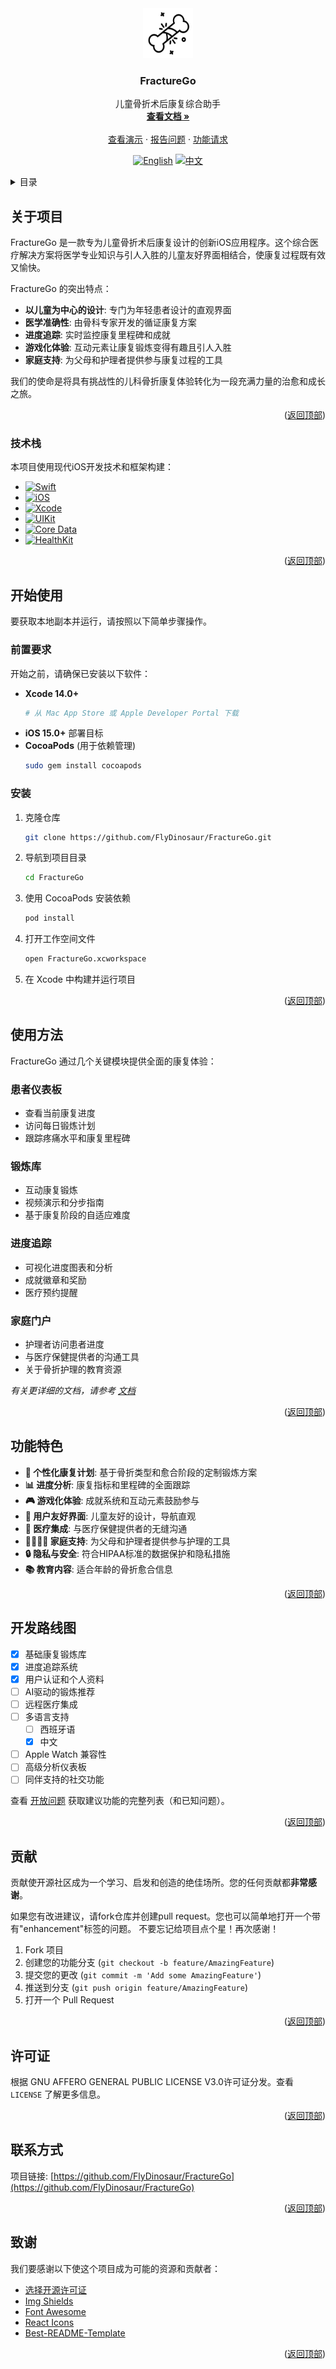 <div align="center">
  <a href="https://github.com/FlyDinosaur/FractureGo/tree/main/docs/">
    <img src="docs/icon.svg" alt="Logo" width="80" height="80">
  </a>

  <h3 align="center">FractureGo</h3>

  <p align="center">
    儿童骨折术后康复综合助手
    <br />
    <a href="https://github.com/FlyDinosaur/FractureGo"><strong>查看文档 »</strong></a>
    <br />
    <br />
    <a href="https://github.com/FlyDinosaur/FractureGo">查看演示</a>
    ·
    <a href="https://github.com/FlyDinosaur/FractureGo/issues">报告问题</a>
    ·
    <a href="https://github.com/FlyDinosaur/FractureGo/issues">功能请求</a>
  </p>
</div>

<!-- 语言切换 -->
<div align="center">
  
[![English](https://img.shields.io/badge/Language-English-blue)](README.md)
[![中文](https://img.shields.io/badge/语言-中文-red)](README_CN.md)

</div>

<!-- 目录 -->
<details>
  <summary>目录</summary>
  <ol>
    <li>
      <a href="#关于项目">关于项目</a>
      <ul>
        <li><a href="#技术栈">技术栈</a></li>
      </ul>
    </li>
    <li>
      <a href="#开始使用">开始使用</a>
      <ul>
        <li><a href="#前置要求">前置要求</a></li>
        <li><a href="#安装">安装</a></li>
      </ul>
    </li>
    <li><a href="#使用方法">使用方法</a></li>
    <li><a href="#功能特色">功能特色</a></li>
    <li><a href="#开发路线图">开发路线图</a></li>
    <li><a href="#贡献">贡献</a></li>
    <li><a href="#许可证">许可证</a></li>
    <li><a href="#联系方式">联系方式</a></li>
    <li><a href="#致谢">致谢</a></li>
  </ol>
</details>

<!-- 关于项目 -->
## 关于项目

FractureGo 是一款专为儿童骨折术后康复设计的创新iOS应用程序。这个综合医疗解决方案将医学专业知识与引人入胜的儿童友好界面相结合，使康复过程既有效又愉快。

FractureGo 的突出特点：
* **以儿童为中心的设计**: 专门为年轻患者设计的直观界面
* **医学准确性**: 由骨科专家开发的循证康复方案
* **进度追踪**: 实时监控康复里程碑和成就
* **游戏化体验**: 互动元素让康复锻炼变得有趣且引人入胜
* **家庭支持**: 为父母和护理者提供参与康复过程的工具

我们的使命是将具有挑战性的儿科骨折康复体验转化为一段充满力量的治愈和成长之旅。

<p align="right">(<a href="#readme-top">返回顶部</a>)</p>

### 技术栈

本项目使用现代iOS开发技术和框架构建：

* [![Swift][Swift.org]][Swift-url]
* [![iOS][iOS.apple]][iOS-url]
* [![Xcode][Xcode.apple]][Xcode-url]
* [![UIKit][UIKit.apple]][UIKit-url]
* [![Core Data][CoreData.apple]][CoreData-url]
* [![HealthKit][HealthKit.apple]][HealthKit-url]

<p align="right">(<a href="#readme-top">返回顶部</a>)</p>

<!-- 开始使用 -->
## 开始使用

要获取本地副本并运行，请按照以下简单步骤操作。

### 前置要求

开始之前，请确保已安装以下软件：

* **Xcode 14.0+**
  ```sh
  # 从 Mac App Store 或 Apple Developer Portal 下载
  ```
* **iOS 15.0+** 部署目标
* **CocoaPods** (用于依赖管理)
  ```sh
  sudo gem install cocoapods
  ```

### 安装

1. 克隆仓库
   ```sh
   git clone https://github.com/FlyDinosaur/FractureGo.git
   ```
2. 导航到项目目录
   ```sh
   cd FractureGo
   ```
3. 使用 CocoaPods 安装依赖
   ```sh
   pod install
   ```
4. 打开工作空间文件
   ```sh
   open FractureGo.xcworkspace
   ```
5. 在 Xcode 中构建并运行项目

<p align="right">(<a href="#readme-top">返回顶部</a>)</p>

<!-- 使用示例 -->
## 使用方法

FractureGo 通过几个关键模块提供全面的康复体验：

### 患者仪表板
- 查看当前康复进度
- 访问每日锻炼计划
- 跟踪疼痛水平和康复里程碑

### 锻炼库
- 互动康复锻炼
- 视频演示和分步指南
- 基于康复阶段的自适应难度

### 进度追踪
- 可视化进度图表和分析
- 成就徽章和奖励
- 医疗预约提醒

### 家庭门户
- 护理者访问患者进度
- 与医疗保健提供者的沟通工具
- 关于骨折护理的教育资源

_有关更详细的文档，请参考 [文档](https://github.com/FlyDinosaur/FractureGo/wiki)_

<p align="right">(<a href="#readme-top">返回顶部</a>)</p>

<!-- 功能特色 -->
## 功能特色

- **🎯 个性化康复计划**: 基于骨折类型和愈合阶段的定制锻炼方案
- **📊 进度分析**: 康复指标和里程碑的全面跟踪
- **🎮 游戏化体验**: 成就系统和互动元素鼓励参与
- **📱 用户友好界面**: 儿童友好的设计，导航直观
- **🏥 医疗集成**: 与医疗保健提供者的无缝沟通
- **👨‍👩‍👧‍👦 家庭支持**: 为父母和护理者提供参与护理的工具
- **🔒 隐私与安全**: 符合HIPAA标准的数据保护和隐私措施
- **📚 教育内容**: 适合年龄的骨折愈合信息

<p align="right">(<a href="#readme-top">返回顶部</a>)</p>

<!-- 开发路线图 -->
## 开发路线图

- [x] 基础康复锻炼库
- [x] 进度追踪系统
- [x] 用户认证和个人资料
- [ ] AI驱动的锻炼推荐
- [ ] 远程医疗集成
- [ ] 多语言支持
    - [ ] 西班牙语
    - [x] 中文
- [ ] Apple Watch 兼容性
- [ ] 高级分析仪表板
- [ ] 同伴支持的社交功能

查看 [开放问题](https://github.com/FlyDinosaur/FractureGo/issues) 获取建议功能的完整列表（和已知问题）。

<p align="right">(<a href="#readme-top">返回顶部</a>)</p>

<!-- 贡献 -->
## 贡献

贡献使开源社区成为一个学习、启发和创造的绝佳场所。您的任何贡献都**非常感谢**。

如果您有改进建议，请fork仓库并创建pull request。您也可以简单地打开一个带有"enhancement"标签的问题。
不要忘记给项目点个星！再次感谢！

1. Fork 项目
2. 创建您的功能分支 (`git checkout -b feature/AmazingFeature`)
3. 提交您的更改 (`git commit -m 'Add some AmazingFeature'`)
4. 推送到分支 (`git push origin feature/AmazingFeature`)
5. 打开一个 Pull Request

<p align="right">(<a href="#readme-top">返回顶部</a>)</p>

<!-- 许可证 -->
## 许可证

根据 GNU AFFERO GENERAL PUBLIC LICENSE V3.0许可证分发。查看 `LICENSE` 了解更多信息。

<p align="right">(<a href="#readme-top">返回顶部</a>)</p>

<!-- 联系方式 -->
## 联系方式

项目链接: [https://github.com/FlyDinosaur/FractureGo](https://github.com/FlyDinosaur/FractureGo)

<p align="right">(<a href="#readme-top">返回顶部</a>)</p>

<!-- 致谢 -->
## 致谢

我们要感谢以下使这个项目成为可能的资源和贡献者：

* [选择开源许可证](https://choosealicense.com)
* [Img Shields](https://shields.io)
* [Font Awesome](https://fontawesome.com)
* [React Icons](https://react-icons.github.io/react-icons/search)
* [Best-README-Template](https://github.com/othneildrew/Best-README-Template)

<p align="right">(<a href="#readme-top">返回顶部</a>)</p>

<!-- MARKDOWN LINKS & IMAGES -->
[Swift.org]: https://img.shields.io/badge/Swift-FA7343?style=for-the-badge&logo=swift&logoColor=white
[Swift-url]: https://swift.org/
[iOS.apple]: https://img.shields.io/badge/iOS-000000?style=for-the-badge&logo=ios&logoColor=white
[iOS-url]: https://developer.apple.com/ios/
[Xcode.apple]: https://img.shields.io/badge/Xcode-007ACC?style=for-the-badge&logo=Xcode&logoColor=white
[Xcode-url]: https://developer.apple.com/xcode/
[UIKit.apple]: https://img.shields.io/badge/UIKit-2396F3?style=for-the-badge&logo=UIKit&logoColor=white
[UIKit-url]: https://developer.apple.com/documentation/uikit
[CoreData.apple]: https://img.shields.io/badge/Core%20Data-FC3D39?style=for-the-badge&logo=CoreData&logoColor=white
[CoreData-url]: https://developer.apple.com/documentation/coredata
[HealthKit.apple]: https://img.shields.io/badge/HealthKit-FF2D92?style=for-the-badge&logo=HealthKit&logoColor=white
[HealthKit-url]: https://developer.apple.com/documentation/healthkit 